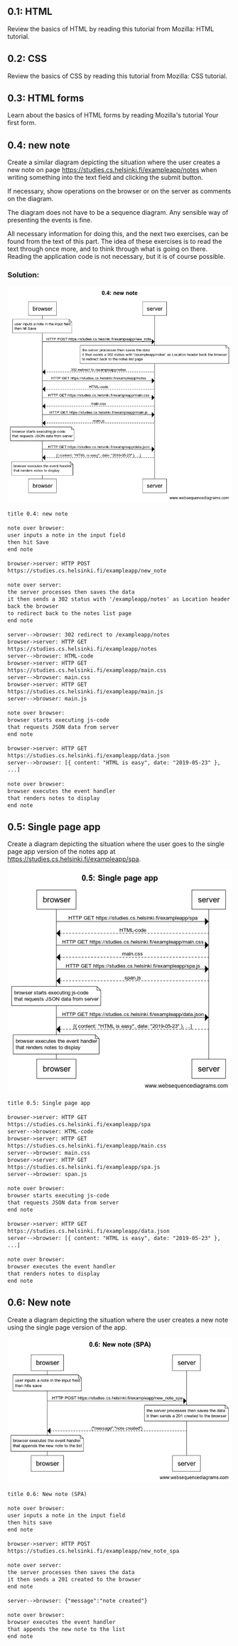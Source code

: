 ## 0.1: HTML
Review the basics of HTML by reading this tutorial from Mozilla: HTML tutorial.  



## 0.2: CSS
Review the basics of CSS by reading this tutorial from Mozilla: CSS tutorial.



## 0.3: HTML forms
Learn about the basics of HTML forms by reading Mozilla's tutorial Your first form.



## 0.4: new note
Create a similar diagram depicting the situation where the user creates a new note on page https://studies.cs.helsinki.fi/exampleapp/notes when writing something into the text field and clicking the submit button.

If necessary, show operations on the browser or on the server as comments on the diagram.

The diagram does not have to be a sequence diagram. Any sensible way of presenting the events is fine.

All necessary information for doing this, and the next two exercises, can be found from the text of this part. The idea of these exercises is to read the text through once more, and to think through what is going on there. Reading the application code is not necessary, but it is of course possible.

### Solution:
![new note](new_note.png)

```
title 0.4: new note

note over browser:
user inputs a note in the input field
then hit Save
end note

browser->server: HTTP POST https://studies.cs.helsinki.fi/exampleapp/new_note

note over server:
the server processes then saves the data
it then sends a 302 status with '/exampleapp/notes' as Location header back the browser
to redirect back to the notes list page
end note

server-->browser: 302 redirect to /exampleapp/notes
browser->server: HTTP GET https://studies.cs.helsinki.fi/exampleapp/notes
server-->browser: HTML-code
browser->server: HTTP GET https://studies.cs.helsinki.fi/exampleapp/main.css
server-->browser: main.css
browser->server: HTTP GET https://studies.cs.helsinki.fi/exampleapp/main.js
server-->browser: main.js

note over browser:
browser starts executing js-code
that requests JSON data from server 
end note

browser->server: HTTP GET https://studies.cs.helsinki.fi/exampleapp/data.json
server-->browser: [{ content: "HTML is easy", date: "2019-05-23" }, ...]

note over browser:
browser executes the event handler
that renders notes to display
end note

```

## 0.5: Single page app
Create a diagram depicting the situation where the user goes to the single page app version of the notes app at https://studies.cs.helsinki.fi/exampleapp/spa.

![new note](spa.png)

```
title 0.5: Single page app

browser->server: HTTP GET https://studies.cs.helsinki.fi/exampleapp/spa
server-->browser: HTML-code
browser->server: HTTP GET https://studies.cs.helsinki.fi/exampleapp/main.css
server-->browser: main.css
browser->server: HTTP GET https://studies.cs.helsinki.fi/exampleapp/spa.js
server-->browser: span.js

note over browser:
browser starts executing js-code
that requests JSON data from server 
end note

browser->server: HTTP GET https://studies.cs.helsinki.fi/exampleapp/data.json
server-->browser: [{ content: "HTML is easy", date: "2019-05-23" }, ...]

note over browser:
browser executes the event handler
that renders notes to display
end note
```

## 0.6: New note
Create a diagram depicting the situation where the user creates a new note using the single page version of the app. 

![new note](new_note_spa.png)
```
title 0.6: New note (SPA)

note over browser:
user inputs a note in the input field
then hits save
end note

browser->server: HTTP POST https://studies.cs.helsinki.fi/exampleapp/new_note_spa

note over server:
the server processes then saves the data
it then sends a 201 created to the browser
end note

server-->browser: {"message":"note created"}

note over browser:
browser executes the event handler
that appends the new note to the list
end note
```